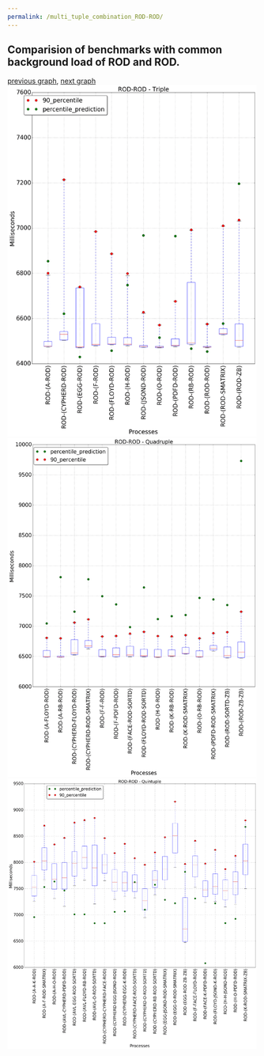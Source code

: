 ```yaml
---
permalink: /multi_tuple_combination_ROD-ROD/
---
```



## Comparision of benchmarks with common background load of ROD and ROD.

[previous graph](../multi_tuple_combination_ROD-RB/), [next graph](../multi_tuple_combination_ROD-SMATRIX/)
![graph figure](./images/triple/ROD/ROD-ROD_box.png)![graph figure](./images/quadruple/ROD/ROD-ROD_box.png)![graph figure](./images/quintuple/ROD/ROD-ROD_box.png)